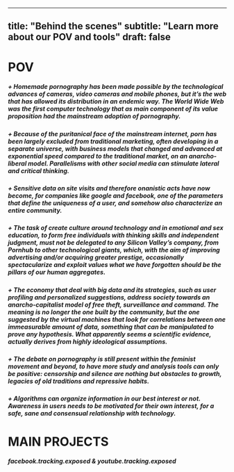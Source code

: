 
---
title: "Behind the scenes"
subtitle: "Learn more about our POV and tools"
draft: false
---

# POV

##### + Homemade pornography has been made possible by the technological advances of cameras, video cameras and mobile phones, but it’s the web that has allowed its distribution in an endemic way. The World Wide Web was the first computer technology that as main component of its value proposition had the mainstream adoption of pornography.

##### + Because of the puritanical face of the mainstream internet, porn has been largely excluded from traditional marketing, often developing in a separate universe, with business models that changed and advanced at exponential speed compared to the traditional market, on an anarcho-liberal model. Parallelisms with other social media can stimulate lateral and critical thinking.

##### + Sensitive data on site visits and therefore onanistic acts have now become, for companies like google and facebook, one of the parameters that define the uniqueness of a user, and somehow also characterize an entire community. 

##### + The task of create culture around technology and in emotional and sex education, to form free individuals with thinking skills and independent judgment, must not be delegated to any Silicon Valley’s company, from Pornhub to other technological giants, which, with the aim of improving advertising and/or acquiring greater prestige, occasionally spectacularize and exploit values what we have forgotten should be the pillars of our human aggregates.

##### + The economy that deal with big data and its strategies, such as user profiling and personalized suggestions, address society towards an anarcho-capitalist model of free theft, surveillance and command. The meaning is no longer the one built by the community, but the one suggested by the virtual machines that look for correlations between one immeasurable amount of data, something that can be manipulated to prove any hypothesis. What apparently seems a scientific evidence, actually derives from highly ideological assumptions.

##### + The debate on pornography is still present within the feminist movement and beyond, to have more study and analysis tools can only be positive: censorship and silence are nothing but obstacles to growth, legacies of old traditions and repressive habits.

##### + Algorithms can organize information in our best interest or not. Awareness in users needs to be motivated for their own interest, for a safe, sane and consensual relationship with technology.


# MAIN PROJECTS

##### facebook.tracking.exposed & youtube.tracking.exposed


